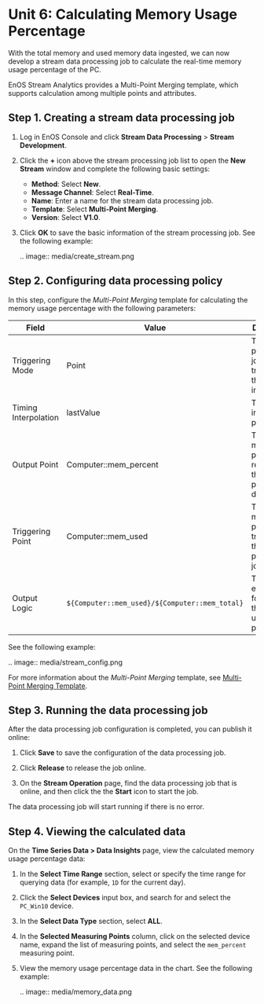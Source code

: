 # Unit 6: Calculating Memory Usage Percentage

With the total memory and used memory data ingested, we can now develop a stream data processing job to calculate the real-time memory usage percentage of the PC.

EnOS Stream Analytics provides a Multi-Point Merging template, which supports calculation among multiple points and attributes.


## Step 1. Creating a stream data processing job

1. Log in EnOS Console and click **Stream Data Processing** > **Stream Development**.

2. Click the **+** icon above the stream processing job list to open the **New Stream** window and complete the following basic settings:

   - **Method**: Select **New**.
   - **Message Channel**: Select **Real-Time**.
   - **Name**: Enter a name for the stream data processing job.
   - **Template**: Select **Multi-Point Merging**.
   - **Version**: Select **V1.0**.

3. Click **OK** to save the basic information of the stream processing job. See the following example:

   .. image:: media/create_stream.png

## Step 2. Configuring data processing policy

In this step, configure the *Multi-Point Merging* template for calculating the memory usage percentage with the following parameters:

| Field                | Value                                          | Description                                                  |
| -------------------- | ---------------------------------------------- | ------------------------------------------------------------ |
| Triggering Mode      | Point                                          | The data processing job is triggered by the arrived input data. |
| Timing Interpolation | lastValue                                      | The interpolation policy.                                    |
| Output Point         | Computer::mem_percent                          | The measuring point receiving the processed data.            |
| Triggering Point     | Computer::mem_used                             | The measuring point triggering the data processing job.      |
| Output Logic         | `${Computer::mem_used}/${Computer::mem_total}` | The expression for getting the memory usage percentage.      |

See the following example:

.. image:: media/stream_config.png

For more information about the *Multi-Point Merging* template, see [Multi-Point Merging Template](/docs/data-asset/en/latest/learn/multi_point_overview.html).

## Step 3. Running the data processing job

After the data processing job configuration is completed, you can publish it online:

1. Click **Save** to save the configuration of the data processing job.

2. Click **Release** to release the job online.

3. On the **Stream Operation** page, find the data processing job that is online, and then click the  the **Start** icon to start the job.


The data processing job will start running if there is no error.

## Step 4. Viewing the calculated data

On the **Time Series Data > Data Insights** page, view the calculated memory usage percentage data:

1. In the **Select Time Range** section, select or specify the time range for querying data (for example, `1D` for the current day). 

2. Click the **Select Devices** input box, and search for and select the `PC_Win10` device. 

3. In the **Select Data Type** section, select **ALL**.

4. In the **Selected Measuring Points** column, click on the selected device name, expand the list of measuring points, and select the `mem_percent` measuring point.

5. View the memory usage percentage data in the chart. See the following example:

   .. image:: media/memory_data.png



<!--end-->
